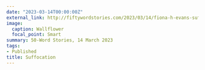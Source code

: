 ```yaml
---
date: "2023-03-14T00:00:00Z"
external_link: http://fiftywordstories.com/2023/03/14/fiona-h-evans-suffocation/
image:
  caption: Wallflower 
  focal_point: Smart
summary: 50-Word Stories, 14 March 2023
tags:
- Published
title: Suffocation
---
```

<!--
https://unsplash.com/photos/aLUl0vXcI_I?utm_source=unsplash&utm_medium=referral&utm_content=creditShareLink
-->